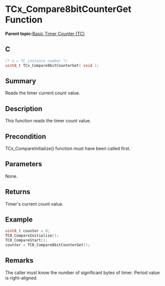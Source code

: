 # TCx\_Compare8bitCounterGet Function

**Parent topic:**[Basic Timer Counter \(TC\)](GUID-D805E0EA-6923-41A3-A27E-5A159783D12C.md)

## C

```c
/* x = TC instance number */
uint8_t TCx_Compare8bitCounterGet( void );
```

## Summary

Reads the timer current count value.

## Description

This function reads the timer count value.

## Precondition

TCx\_CompareInitialize\(\) function must have been called first.

## Parameters

None.

## Returns

Timer's current count value.

## Example

```c
uint8_t counter = 0;
TC0_CompareInitialize();
TC0_CompareStart();
counter = TC0_Compare8bitCounterGet();
```

## Remarks

The caller must know the number of significant bytes of timer. Period value is right-aligned.

